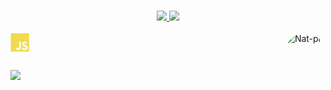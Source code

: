 ### 
<div align="center">
  <a href="https://github.com/natooliv">
  <img height="180em" src="https://github-readme-stats.vercel.app/api?username=natooliv&show_icons=true&theme=dracula&include_all_commits=true&count_private=true"/>
  <img height="170em" src="https://github-readme-stats.vercel.app/api/top-langs/?username=natooliv&layout=compact&langs_count=7&theme=dracula"/>
</div>

<div style="display: inline_block"><br>
  <img align="center" alt="Nat-Js" height="30" width="30" src="https://raw.githubusercontent.com/devicons/devicon/master/icons/javascript/javascript-plain.svg">
  <img align="right" alt="Nat-pic" height="150" style="border-radius:50px;" src="https://picrew.me/share?cd=QSattQJqL1">
</div>

  ##
  <div> 
  <a href="https://www.linkedin.com/in/nataliafpoliv/" target="_blank"><img src="https://img.shields.io/badge/-LinkedIn-%230077B5?style=for-the-badge&logo=linkedin&logoColor=white" target="_blank"></a> 
  
 
